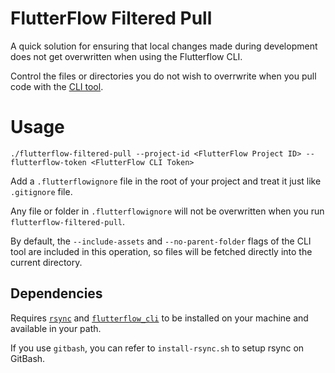 # FlutterFlow Filtered Pull 

A quick solution for ensuring that local changes made during development does not get overwritten when using the Flutterflow CLI. 

Control the files or directories you do not wish to overrwrite when you pull code with the [CLI tool](https://pub.dev/packages/flutterflow_cli).

# Usage

```
./flutterflow-filtered-pull --project-id <FlutterFlow Project ID> --flutterflow-token <FlutterFlow CLI Token>
```

Add a `.flutterflowignore` file in the root of your project and treat it just like `.gitignore` file.

Any file or folder in `.flutterflowignore` will not be overwritten when you run `flutterflow-filtered-pull`.

By default, the `--include-assets` and `--no-parent-folder` flags of the CLI tool are included in this operation, so files will be fetched directly into the current directory.

## Dependencies

Requires [`rsync`](https://linuxize.com/post/how-to-use-rsync-for-local-and-remote-data-transfer-and-synchronization/) and [`flutterflow_cli`](https://pub.dev/packages/flutterflow_cli) to be installed on your machine and available in your path.

If you use `gitbash`, you can refer to `install-rsync.sh` to setup rsync on GitBash.
